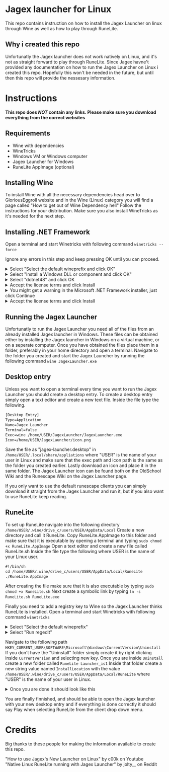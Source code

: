 # Jagex launcher for Linux

This repo contains instruction on how to install the Jagex Launcher on linux through Wine as well as how to play through RuneLite.

## Why i created this repo

Unfortunatly the Jagex launcher does not work natively on Linux, and it's not as straight forward to play through RuneLite. Since Jagex havne't provided any documentation on how to run the Jagex Launcher on Linux i created this repo. Hopefully this won't be needed in the future, but until then this repo will provide the nessesary information.

# Instructions

**This repo does _NOT_ contain any links. Please make sure you download everything from the correct websites**

## Requirements
- Wine with dependencies
- WineTricks
- Windows VM or Windows computer
- Jagex Launcher for Windows
- RuneLite AppImage (optional)

## Installing Wine

To install Wine with all the necessary dependencies head over to GloriousEggroll website and in the Wine (Linux) category you will find a page called "How to get out of Wine Dependency hell" Follow the instructions for your distribution. Make sure you also install WineTricks as it's needed for the next step.

## Installing .NET Framework
Open a terminal and start Winetricks with following command `winetricks --force`

Ignore any errors in this step and keep pressing OK until you can proceed.

<details>
  <summary>Select "Select the default wineprefix and click OK"</summary>
<img src="/assets/images/wineprefix.png" width="75%">
</details>

<details>
  <summary>Select "Install a Windows DLL or component and click OK"</summary>
<img src="/assets/images/component.png" width="75%">
</details>

<details>
  <summary>Select "dotnet48" and click OK</summary>
<img src="/assets/images/dotnet48.png" width="75%">
</details>

<details>
  <summary>Accept the license terms and click Install</summary>
<img src="/assets/images/dotnet4setup.png" width="60%">
</details>

<details>
  <summary>You might get a warning in the Microsoft .NET Framework installer, just click Continue</summary>
<img src="/assets/images/dotnetwarning.png" width="60%">
</details>

<details>
  <summary>Accept the license terms and click Install</summary>
<img src="/assets/images/dotnet4.8setup.png" width="60%">
</details>

## Running the Jagex Launcher
Unfortunatly to run the Jagex Launcher you need all of the files from an already installed Jagex launcher in Windows. These files can be obtained either by installing the Jagex launcher in Windows on a virtual machine, or on a seperate computer. Once you have obtained the files place them in a folder, preferably in your home directory and open a terminal. Navigate to the folder you created and start the Jagex Launcher by running the following command `wine JagexLauncher.exe`

## Desktop entry
Unless you want to open a terminal every time you want to run the Jagex Launcher you should create a desktop entry. To create a desktop entry simply open a text editor and create a new text file. Inside the file type the following.
```
[Desktop Entry]
Type=Application
Name=Jagex Launcher
Terminal=false
Exec=wine /home/USER/JagexLauncher/JagexLauncher.exe
Icon=/home/USER/JagexLauncher/icon.png
```

Save the file as "jagex-launcher.desktop" in `/home/USER/.local/share/appliations` where "USER" is the name of your user in Linux and make sure that the exec path and icon path is the same as the folder you created earlier. Lastly download an icon and place it in the same folder. The Jagex Launcher icon can be found both on the OldSchool Wiki and the Runescape Wiki on the Jagex Launcher page.


If you only want to use the default runescape clients you can simply download it straight from the Jagex Launcher and run it, but if you also want to use RuneLite keep reading. 

## RuneLite

To set up RuneLite navigate into the following directory `/home/USER/.wine/drive_c/users/USER/AppData/Local` Create a new directory and call it RuneLite. Copy RuneLite.AppImage to this folder and make sure that it is executable by opening a terminal and typing `sudo chmod +x RuneLite.AppImage` Open a text editor and create a new file called RuneLite.sh Inside the file type the following where USER is the name of your Linux user.
```
#!/bin/sh
cd /home/USER/.wine/drive_c/users/USER/AppData/Local/RuneLite
./RuneLite.AppImage
```
After creating the file make sure that it is also executable by typing `sudo chmod +x RuneLite.sh` Next create a symbolic link by typing `ln -s RuneLite.sh RuneLite.exe`


Finally you need to add a registry key to Wine so the Jagex Launcher thinks RuneLite is installed.
Open a terminal and start Winetricks with following command `winetricks`
<details>
  <summary>Select "Select the default wineprefix"</summary>
<img src="/assets/images/wineprefix.png" width="75%">
</details>

<details>
  <summary>Select "Run regedit"</summary>
<img src="/assets/images/runregedit.png" width="75%">
</details>

Navigate to the following path `HKEY_CURRENT_USER\SOFTWARE\Microsoft\Windows\CurrentVersion\Uninstall` If you don't have the "Uninstall" folder simply create it by right clicking inside `CurrentVersion` and selecting new key. Once you are inside `Uninstall` create a new folder called `RuneLite Launcher_is1` Inside that folder create a new string value named `InstallLocation` with the value `/home/USER/.wine/drive_c/users/USER/AppData/Local/RuneLite` where "USER" is the name of your user in Linux.

<details>
  <summary>Once you are done it should look like this</summary>
<img src="/assets/images/regedit.png" width="75%">
</details>

You are finally finnished, and should be able to open the Jagex launcher with your new desktop entry and if everything is done correctly it should say Play when selecting RuneLite from the client drop down menu.

# Credits

Big thanks to these people for making the information available to create this repo.

"How to use Jagex's New Launcher on Linux" by c00k on Youtube
<br>
"Native Linux RuneLite running with Jagex Launcher" by jolty__ on Reddit

